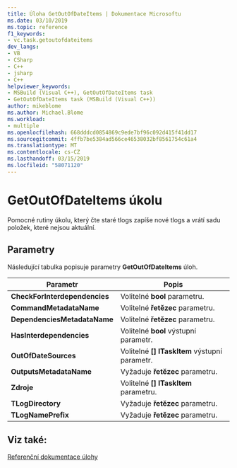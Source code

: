 ```yaml
---
title: Úloha GetOutOfDateItems | Dokumentace Microsoftu
ms.date: 03/10/2019
ms.topic: reference
f1_keywords:
- vc.task.getoutofdateitems
dev_langs:
- VB
- CSharp
- C++
- jsharp
- C++
helpviewer_keywords:
- MSBuild (Visual C++), GetOutOfDateItems task
- GetOutOfDateItems task (MSBuild (Visual C++))
author: mikeblome
ms.author: Michael.Blome
ms.workload:
- multiple
ms.openlocfilehash: 668dddcd0854869c9ede7bf96c092d415f41dd17
ms.sourcegitcommit: 4ffb7be5384ad566ce46538032bf8561754c61a4
ms.translationtype: MT
ms.contentlocale: cs-CZ
ms.lasthandoff: 03/15/2019
ms.locfileid: "58071120"
---
```

# <a name="getoutofdateitems-task"></a>GetOutOfDateItems úkolu

Pomocné rutiny úkolu, který čte staré tlogs zapíše nové tlogs a vrátí sadu položek, které nejsou aktuální.

## <a name="parameters"></a>Parametry

Následující tabulka popisuje parametry **GetOutOfDateItems** úloh.

|Parametr|Popis|
|---------------|-----------------|
|**CheckForInterdependencies**|Volitelné **bool** parametru.|
|**CommandMetadataName**|Volitelné **řetězec** parametru.|
|**DependenciesMetadataName**|Volitelné **řetězec** parametru.|
|**HasInterdependencies**|Volitelné **bool** výstupní parametr.|
|**OutOfDateSources**|Volitelné **[] ITaskItem** výstupní parametr.|
|**OutputsMetadataName**|Vyžaduje **řetězec** parametru.|
|**Zdroje**|Volitelné **[] ITaskItem** parametru.|
|**TLogDirectory**|Vyžaduje **řetězec** parametru.|
|**TLogNamePrefix**|Vyžaduje **řetězec** parametru.|

## <a name="see-also"></a>Viz také:

[Referenční dokumentace úlohy](../msbuild/msbuild-task-reference.md)